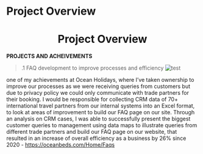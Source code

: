 # Project Overview <h1 align="center">Project Overview</h1>

**PROJECTS AND ACHEIVEMENTS**

> .1 FAQ development to improve processes and efficiency
![test](https://user-images.githubusercontent.com/111752059/189673008-565905c8-6b7e-46b1-891d-06c397284970.png)

one of my achievements at Ocean Holidays, where I’ve taken ownership to improve our processes as we were receiving queries from customers but due to privacy policy we could only communicate with trade partners for their booking. I would be responsible for collecting CRM data of 70+ international travel partners from our internal systems into an Excel format, to look at areas of improvement to build our FAQ page on our site. Through an analysis on CRM cases, I was able to successfully present the biggest customer queries to management using data maps to illustrate queries from different trade partners and build our FAQ page on our website, that resulted in an increase of overall efficiency as a business by 26% since 2020 - https://oceanbeds.com/Home/Faqs

